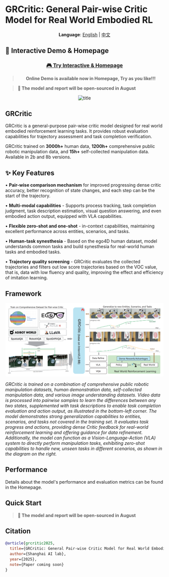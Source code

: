 # GRCritic: General Pair-wise Critic Model for Real World Embodied RL
<div align="center">

**Language**: [English](README.md) | [中文](README_CN.md)

</div>

## 🚀 Interactive Demo & Homepage

<div align="center">

### [🎮 **Try Interactive & Homepage**](https://c99de865b42aff6577.gradio.live)
> **Online Demo is available now in Homepage, Try as you like!!!**

</div>

> **📅 The model and report will be open-sourced in August**
<div align="center">
  <img src="evo_vlac/examples/images/demo1-mid.gif" alt="title" width="800"/>
</div>

## GRCritic

GRCritic is a general-purpose pair-wise critic model designed for real world embodied reinforcement learning tasks. It provides robust evaluation capabilities for trajectory assessment and task completion verification.

GRCritic trained on **3000h+** human data, **1200h+** comprehensive public robotic manipulation data, and **15h+** self-collected manipulation data. Available in 2b and 8b versions.

## ✨ Key Features

• **Pair-wise comparison mechanism** for improved progressing dense critic accuracy, better recognition of state changes, and each step can be the start of the trajectory.

• **Multi-modal capabilities** - Supports process tracking, task completion judgment, task description estimation, visual question answering, and even embodied action output, equipped with VLA capabilities.

• **Flexible zero-shot and one-shot** - in-context capabilities, maintaining excellent performance across entities, scenarios, and tasks.

• **Human-task synesthesia** - Based on the ego4D human dataset, model understands common tasks and build synesthesia for real-world human tasks and embodied tasks.

• **Trajectory quality screening** - GRCritic evaluates the collected trajectories and filters out low score trajectories based on the VOC value, that is, data with low fluency and quality, improving the effect and efficiency of imitation learning.

## Framework

<div align="center">
  <img src="evo_vlac/examples/images/framework.png" alt="GRCritic Framework" width="800"/>
</div>

*GRCritic is trained on a combination of comprehensive public robotic manipulation datasets, human demonstration data, self-collected manipulation data, and various image understanding datasets. Video data is processed into pairwise samples to learn the differences between any two states, supplemented with task descriptions to enable task completion evaluation and action output, as illustrated in the bottom-left corner. The model demonstrates strong generalization capabilities to entities, scenarios, and tasks not covered in the training set. It evaluates task progress and actions, providing dense Critic feedback for real-world reinforcement learning and offering guidance for data refinement. Additionally, the model can function as a Vision-Language-Action (VLA) system to directly perform manipulation tasks, exhibiting zero-shot capabilities to handle new, unseen tasks in different scenarios, as shown in the diagram on the right.*

## Performance

Details about the model's performance and evaluation metrics can be found in the Homepage.

## Quick Start

> **📅 The model and report will be open-sourced in August**

## Citation

```bibtex
@article{grcritic2025,
  title={GRCritic: General Pair-wise Critic Model for Real World Embodied Reinforcement Learning},
  author={Shanghai AI lab},
  year={2025},
  note={Paper coming soon}
}

